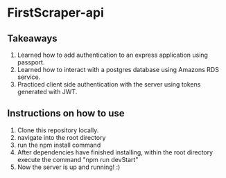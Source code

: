 # FirstScraper-api

## Takeaways

1) Learned how to add authentication to an express application using passport.
2) Learned how to interact with a postgres database using Amazons RDS service.
3) Practiced client side authentication with the server using tokens generated with JWT.

## Instructions on how to use

1) Clone this repository locally.
2) navigate into the root directory
3) run the npm install command
4) After dependencies have finished installing, within the root directory execute the command "npm run devStart"
5) Now the server is up and running! :)
